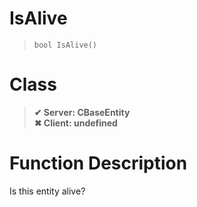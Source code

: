 # IsAlive
> `bool IsAlive()`
# Class
> __✔ Server: CBaseEntity__  
> __✖ Client: undefined__  
# Function Description
Is this entity alive?
